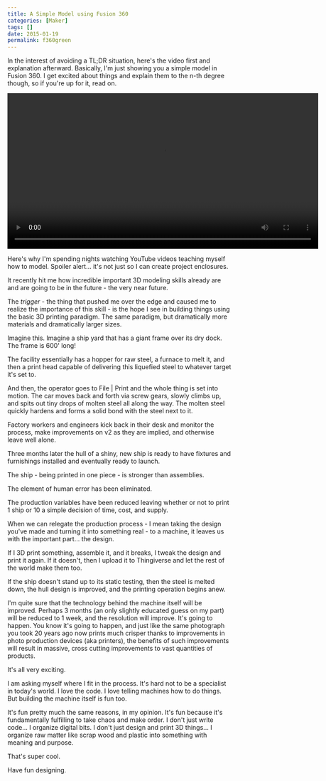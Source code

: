 ```yaml
---
title: A Simple Model using Fusion 360
categories: [Maker]
tags: []
date: 2015-01-19
permalink: f360green
---
```


In the interest of avoiding a TL;DR situation, here&#39;s the video first and explanation afterward. Basically, I&#39;m just showing you a simple model in Fusion 360\. I get excited about things and explain them to the n-th degree though, so if you&#39;re up for it, read on.


<video controls src="/files/f360green_01.mp4" style="width: 700px;"></video>

Here&#39;s why I&#39;m spending nights watching YouTube videos teaching myself how to model. Spoiler alert... it&#39;s not just so I can create project enclosures.

It recently hit me how incredible important 3D modeling skills already are and are going to be in the future - the very near future.

The _trigger_ - the thing that pushed me over the edge and caused me to realize the importance of this skill - is the hope I see in building things using the basic 3D printing paradigm. The same paradigm, but dramatically more materials and dramatically larger sizes.

Imagine this. Imagine a ship yard that has a giant frame over its dry dock. The frame is 600&#39; long!

The facility essentially has a hopper for raw steel, a furnace to melt it, and then a print head capable of delivering this liquefied steel to whatever target it&#39;s set to.

And then, the operator goes to File | Print and the whole thing is set into motion. The car moves back and forth via screw gears, slowly climbs up, and spits out tiny drops of molten steel all along the way. The molten steel quickly hardens and forms a solid bond with the steel next to it.

Factory workers and engineers kick back in their desk and monitor the process, make improvements on v2 as they are implied, and otherwise leave well alone.

Three months later the hull of a shiny, new ship is ready to have fixtures and furnishings installed and eventually ready to launch.

The ship - being printed in one piece - is stronger than assemblies.

The element of human error has been eliminated.

The production variables have been reduced leaving whether or not to print 1 ship or 10 a simple decision of time, cost, and supply.

When we can relegate the production process - I mean taking the design you&#39;ve made and turning it into something real - to a machine, it leaves us with the important part... the design.

If I 3D print something, assemble it, and it breaks, I tweak the design and print it again. If it doesn&#39;t, then I upload it to Thingiverse and let the rest of the world make them too.

If the ship doesn&#39;t stand up to its static testing, then the steel is melted down, the hull design is improved, and the printing operation begins anew.

I&#39;m quite sure that the technology behind the machine itself will be improved. Perhaps 3 months (an only slightly educated guess on my part) will be reduced to 1 week, and the resolution will improve. It&#39;s going to happen. You know it&#39;s going to happen, and just like the same photograph you took 20 years ago now prints much crisper thanks to improvements in photo production devices (aka printers), the benefits of such improvements will result in massive, cross cutting improvements to vast quantities of products.

It&#39;s all very exciting.

I am asking myself where I fit in the process. It&#39;s hard not to be a specialist in today&#39;s world. I love the code. I love telling machines how to do things. But building the machine itself is fun too.

It&#39;s fun pretty much the same reasons, in my opinion. It&#39;s fun because it&#39;s fundamentally fulfilling to take chaos and make order. I don&#39;t just write code... I organize digital bits. I don&#39;t just design and print 3D things... I organize raw matter like scrap wood and plastic into something with meaning and purpose.

That&#39;s super cool.

Have fun designing.